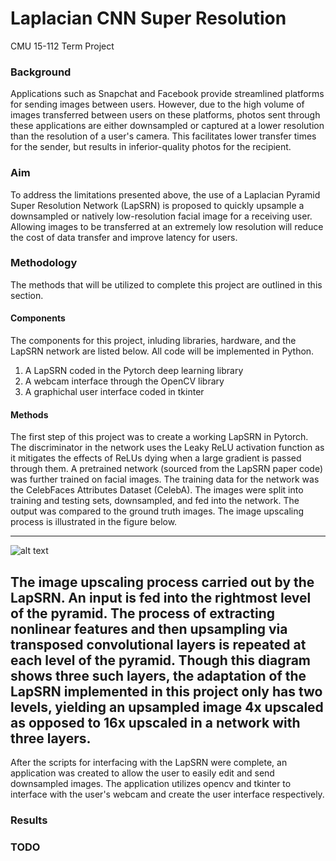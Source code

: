 # Laplacian CNN Super Resolution

CMU 15-112 Term Project

### Background 
Applications such as Snapchat and Facebook provide streamlined platforms for sending images between users. However, due to the high volume of images transferred between users on these platforms, photos sent through these applications are either downsampled or captured at a lower resolution than the resolution of a user's camera. This facilitates lower transfer times for the sender, but results in inferior-quality photos for the recipient.

### Aim
To address the limitations presented above, the use of a Laplacian Pyramid Super Resolution Network (LapSRN) is proposed to quickly upsample a downsampled or natively low-resolution facial image for a receiving user. Allowing images to be transferred at an extremely low resolution will reduce the cost of data transfer and improve latency for users.

### Methodology
The methods that will be utilized to complete this project are outlined in this section.
#### Components
The components for this project, inluding libraries, hardware, and the LapSRN network are listed below. All code will be implemented in Python.

1. A LapSRN coded in the Pytorch deep learning library
2. A webcam interface through the OpenCV library
2. A graphichal user interface coded in tkinter 

#### Methods
The first step of this project was to create a working LapSRN in Pytorch. The discriminator in the network uses the Leaky ReLU activation function as it mitigates the effects of ReLUs dying when a large gradient is passed through them. A pretrained network (sourced from the LapSRN paper code) was further trained on facial images. The training data for the network was the CelebFaces Attributes Dataset (CelebA). The images were split into training and testing sets, downsampled, and fed into the network. The output was compared to the ground truth images. The image upscaling process is illustrated in the figure below. 

------
![alt text](https://github.com/vrishabcommuri/Laplacian-CNN-Super-Resolution/blob/master/samples/upsampling_process.png "LapSRN Upsampling Process")

The image upscaling process carried out by the LapSRN. An input is fed into the rightmost level of the pyramid. The process of extracting nonlinear features and then upsampling via transposed convolutional layers is repeated at each level of the pyramid. Though this diagram shows three such layers, the adaptation of the LapSRN implemented in this project only has two levels, yielding an upsampled image 4x upscaled as opposed to 16x upscaled in a network with three layers.
------

After the scripts for interfacing with the LapSRN were complete, an application was created to allow the user to easily edit and send downsampled images. The application utilizes opencv and tkinter to interface with the user's webcam and create the user interface respectively.

### Results

### TODO


